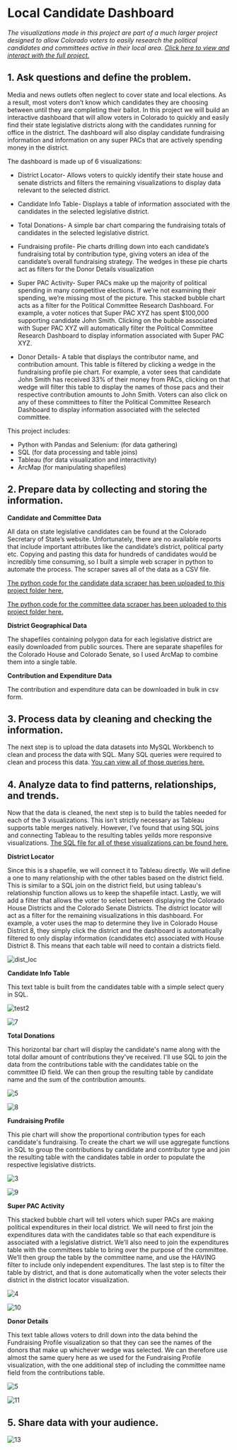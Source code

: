 # Local Candidate Dashboard

_The visualizations made in this project are part of a much larger project designed to allow Colorado voters to easily research the political candidates and committees active in their local area. [Click here to view and interact with the full project.](https://public.tableau.com/app/profile/jon.biggerstaff/viz/ColoradoPoliticalSpendingTrackerUpdated/DistrictDash?publish=yes)_


## **1. Ask questions and define the problem.**

Media and news outlets often neglect to cover state and local elections. As a result, most voters don’t know which candidates they are choosing between until they are completing their ballot. In this project we will build an interactive dashboard that will allow voters in Colorado to quickly and easily find their state legislative districts along with the candidates running for office in the district. The dashboard will also display candidate fundraising information and information on any super PACs that are actively spending money in the district.

The dashboard is made up of 6 visualizations:

- District Locator- Allows voters to quickly identify their state house and senate districts and filters the remaining visualizations to display data relevant to the selected district.

- Candidate Info Table- Displays a table of information associated with the candidates in the selected legislative district. 

- Total Donations- A simple bar chart comparing the fundraising totals of candidates in the selected legislative district. 

- Fundraising profile- Pie charts drilling down into each candidate’s fundraising total by contribution type, giving voters an idea of the candidate’s overall fundraising strategy. The wedges in these pie charts act as filters for the Donor Details visualization

- Super PAC Activity- Super PACs make up the majority of political spending in many competitive elections. If we’re not examining their spending, we’re missing most of the picture. This stacked bubble chart acts as a filter for the Political Committee Research Dashboard. For example, a voter notices that Super PAC XYZ has spent $100,000 supporting candidate John Smith. Clicking on the bubble associated with Super PAC XYZ will automatically filter the Political Committee Research Dashboard to display information associated with Super PAC XYZ.

- Donor Details- A table that displays the contributor name, and contribution amount. This table is filtered by clicking a wedge in the fundraising profile pie chart. For example, a voter sees that candidate John Smith has received 33% of their money from PACs, clicking on that wedge will filter this table to display the names of those pacs and their respective contribution amounts to John Smith. Voters can also click on any of these committees to filter the Political Committee Research Dashboard to display information associated with the selected committee.

This project includes:

- Python with Pandas and Selenium: (for data gathering)
- SQL (for data processing and table joins)
- Tableau (for data visualization and interactivity)
- ArcMap (for manipulating shapefiles)

## **2. Prepare data by collecting and storing the information.**

**Candidate and Committee Data**

All data on state legislative candidates can be found at the Colorado Secretary of State’s website. Unfortunately, there are no available reports that include important attributes like the candidate’s district, political party etc. Copying and pasting this data for hundreds of candidates would be incredibly time consuming, so I built a simple web scraper in python to automate the process. The scraper saves all of the data as a CSV file. 

[The python code for the candidate data scraper has been uploaded to this project folder here.](https://github.com/jonbig/Data_Science_Portfolio/blob/main/data_visualization_projects/local_candidate_dashboard/candidate_committee_scraper.py)

[The python code for the committee data scraper has been uploaded to this project folder here.](https://github.com/jonbig/Data_Science_Portfolio/blob/main/data_visualization_projects/local_candidate_dashboard/committee_scraper.py)

**District Geographical Data**

The shapefiles containing polygon data for each legislative district are easily downloaded from public sources. There are separate shapefiles for the Colorado House and Colorado Senate, so I used ArcMap to combine them into a single table.

**Contribution and Expenditure Data**

The contribution and expenditure data can be downloaded in bulk in csv form. 

## **3. Process data by cleaning and checking the information.**

The next step is to upload the data datasets into MySQL Workbench to clean and process the data with SQL. Many SQL queries were required to clean and process this data. [You can view all of those queries here.](https://github.com/jonbig/Data_Science_Portfolio/blob/main/data_visualization_projects/local_candidate_dashboard/local_candidate_dashboard_data_cleaning.sql)

## **4. Analyze data to find patterns, relationships, and trends.**

Now that the data is cleaned, the next step is to build the tables needed for each of the 3 visualizations. This isn't strictly necessary as Tableau supports table merges natively. However, I've found that using SQL joins and connecting Tableau to the resulting tables yeilds more responsive visualizations. [The SQL file for all of these visualizations can be found here.](https://github.com/jonbig/Data_Science_Portfolio/blob/main/data_visualization_projects/local_candidate_dashboard/local_candidate_dashboard_visualizations.sql)

**District Locator**

Since this is a shapefile, we will connect it to Tableau directly. We will define a one to many relationship with the other tables based on the district field. This is similar to a SQL join on the district field, but using tableau's relationship function allows us to keep the shapefile intact. Lastly, we will add a filter that allows the voter to select between displaying the Colorado House Districts and the Colorado Senate Districts. The district locator will act as a filter for the remaining visualizations in this dashboard. For example, a voter uses the map to determine they live in Colorado House District 8, they simply click the district and the dashboard is automatically filtered to only display information (candidates etc) associated with House District 8. This means that each table will need to contain a districts field.

![dist_loc](https://user-images.githubusercontent.com/102785707/202817780-b1da1625-dedc-41c3-baaa-c9def7a18123.PNG)


**Candidate Info Table**

This text table is built from the candidates table with a simple select query in SQL.

![test2](https://user-images.githubusercontent.com/102785707/202818093-bbe7016b-5e3d-4a84-b194-450de74b581f.PNG)

![7](https://user-images.githubusercontent.com/102785707/202818740-e6bf9677-eb36-4eb3-8b4d-845c5beaab0d.PNG)



**Total Donations**

This horizontal bar chart will display the candidate's name along with the total dollar amount of contributions they've received. I'll use SQL to join the data from the contributions table with the candidates table on the committee ID field. We can then group the resulting table by candidate name and the sum of the contribution amounts. 

![5](https://user-images.githubusercontent.com/102785707/202818513-c68fa4c3-d754-43c2-868c-adc1df934139.PNG)

![8](https://user-images.githubusercontent.com/102785707/202818753-2492c216-9d98-4e81-9216-4f952546099b.PNG)



**Fundraising Profile**

This pie chart will show the proportional contribution types for each candidate's fundraising. To create the chart we will use aggregate functions in SQL to group the contributions by candidate and contributor type and join the resulting table with the candidates table in order to populate the respective legislative districts.

![3](https://user-images.githubusercontent.com/102785707/202818231-a2e127bb-9a47-44c2-b15b-e47dc3afb2dc.PNG)

![9](https://user-images.githubusercontent.com/102785707/202818768-09e100c6-3555-4a18-b1ec-19f028624f2d.PNG)



**Super PAC Activity**

This stacked bubble chart will tell voters which super PACs are making political expenditures in their local district. We will need to first join the expenditures data with the candidates table so that each expenditure is associated with a legislative district. We’ll also need to join the expenditures table with the committees table to bring over the purpose of the committee. We’ll then group the table by the committee name, and use the HAVING filter to include only independent expenditures. The last step is to filter the table by district, and that is done automatically when the voter selects their district in the district locator visualization. 

![4](https://user-images.githubusercontent.com/102785707/202818323-8794a12b-e052-4569-ab49-81a21da4a13b.PNG)

![10](https://user-images.githubusercontent.com/102785707/202818928-58bf25f4-85b4-4ff6-97db-a70eddb0dcea.PNG)



**Donor Details**

This text table allows voters to drill down into the data behind the Fundraising Profile visualization so that they can see the names of the donors that make up whichever wedge was selected.  We can therefore use almost  the same query here as we used for the Fundraising Profile visualization, with the one additional step of including the committee name field from the contributions table.

![5](https://user-images.githubusercontent.com/102785707/202818390-c3b8e225-d407-4a75-8c19-f04d9f696178.PNG)

![11](https://user-images.githubusercontent.com/102785707/202818945-aca9e7dc-3795-4cb7-a684-045adf4ad7b1.PNG)





## **5. Share data with your audience.**

![13](https://user-images.githubusercontent.com/102785707/202819056-01948b54-1ea2-4906-9a21-62de8f003d9d.PNG)




